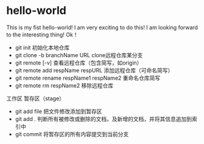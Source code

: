 # hello-world
This is my fist hello-world!
I am very exciting to do this!
I am looking forward to the interesting thing!
Ok！
- git init   初始化本地仓库
- git clone -b branchName URL   clone远程仓库某分支
- git remote [-v] 查看远程仓库（包含简写，如origin）
- git remote add respName respURL  添加远程仓库（可命名简写）
- git remote rename respName1 respName2  重命名仓库简写
- git remote rm respName2  移除远程仓库

工作区  暂存区（stage） 
- git add file 把文件修改添加到暂存区
- git add . 判断所有被修改或删除的文档，及新增的文档，并将其信息追加到索引中
- git commit 将暂存区的所有内容提交到当前分支

